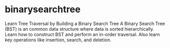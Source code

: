 # binarysearchtree
Learn Tree Traversal by Building a Binary Search Tree
A Binary Search Tree (BST) is an common data structure where data is sorted hierarchically.
Learn how to construct BST and perform an in-order traversal. Also learn key operations like insertion, search, and deletion.
